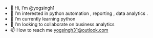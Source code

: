 - 👋 Hi, I’m @yogsingh1
- 👀 I’m interested in python automation , reporting , data analytics .
- 🌱 I’m currently learning python 
- 💞️ I’m looking to collaborate on business analytics 
- 📫 How to reach me yogsingh31@outlook.com

<!---
yogsingh1/yogsingh1 is a ✨ special ✨ repository because its `README.md` (this file) appears on your GitHub profile.
You can click the Preview link to take a look at your changes.
--->
